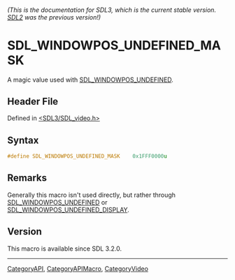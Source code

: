 ###### (This is the documentation for SDL3, which is the current stable version. [SDL2](https://wiki.libsdl.org/SDL2/) was the previous version!)
# SDL_WINDOWPOS_UNDEFINED_MASK

A magic value used with [SDL_WINDOWPOS_UNDEFINED](SDL_WINDOWPOS_UNDEFINED).

## Header File

Defined in [<SDL3/SDL_video.h>](https://github.com/libsdl-org/SDL/blob/main/include/SDL3/SDL_video.h)

## Syntax

```c
#define SDL_WINDOWPOS_UNDEFINED_MASK    0x1FFF0000u
```

## Remarks

Generally this macro isn't used directly, but rather through
[SDL_WINDOWPOS_UNDEFINED](SDL_WINDOWPOS_UNDEFINED) or
[SDL_WINDOWPOS_UNDEFINED_DISPLAY](SDL_WINDOWPOS_UNDEFINED_DISPLAY).

## Version

This macro is available since SDL 3.2.0.

----
[CategoryAPI](CategoryAPI), [CategoryAPIMacro](CategoryAPIMacro), [CategoryVideo](CategoryVideo)

